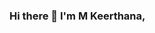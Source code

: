### Hi there 👋 I'm M Keerthana,

<!--
**Mkeer/Mkeer** is a ✨ _special_ ✨ repository because its `README.md` (this file) appears on your GitHub profile.
## Passionate Learner | Web Developer | Graphic Designer |

## About
Greetings! I'm a computer science student with a passion for technology and a strong desire to continuously expand my knowledge. 

In the domain of web design, I find joy in creating visually appealing and user-friendly websites. My focus extends beyond just coding, it involves crafting intuitive user interfaces, ensuring responsiveness across devices, and optimizing for a seamless browsing experience. I believe that a well-designed website can leave a lasting impression on users and enhance the overall online presence of businesses and individuals.
Graphic design is another domain that captivates my creative side. From designing eye-catching logos to crafting stunning visuals for digital and print media, I thrive on the ability to communicate messages and stories through visual elements. The power of a well-designed graphic can be transformative, conveying emotions, ideas, and branding in a captivating manner.

With a foundation in web development,graphic design, I'm always on the lookout for fresh opportunities to learn and grow. If you're interested in collaborating on innovative projects that make a real impact, I'm all in.

## Skills and Usage

### Programming Languages

![C](https://img.shields.io/badge/c-%2300599C.svg?style=for-the-badge&logo=c&logoColor=white)
![C++](https://img.shields.io/badge/C%2B%2B-%2300599C.svg?style=for-the-badge&logo=c%2B%2B&logoColor=white)
![Java](https://img.shields.io/badge/java-%23ED8B00.svg?style=for-the-badge&logo=openjdk&logoColor=white)
![Python](https://img.shields.io/badge/python-3670A0?style=for-the-badge&logo=python&logoColor=ffdd54)
![HTML](https://img.shields.io/badge/HTML-239120?style=for-the-badge&logo=html5&logoColor=white)
![JavaScript](https://img.shields.io/badge/JavaScript-F7DF1E?style=for-the-badge&logo=javascript&logoColor=black)
(https://img.shields.io/badge/PostgreSQL-316192?style=for-the-badge&logo=postgresql&logoColor=white)

### IDE

![Visual Studio Code](https://img.shields.io/badge/Visual%20Studio%20Code-0078d7.svg?style=for-the-badge&logo=visual-studio-code&logoColor=white)
![Eclipse](https://img.shields.io/badge/Eclipse-FE7A16.svg?style=for-the-badge&logo=Eclipse&logoColor=white)

### Developer

![HackerRank](https://img.shields.io/badge/-Hackerrank-2EC866?style=for-the-badge&logo=HackerRank&logoColor=white)
![LeetCode](https://img.shields.io/badge/LeetCode-000000?style=for-the-badge&logo=LeetCode&logoColor=#d16c06)

### Database
![PHP](https://img.shields.io/badge/PHP-777BB4?style=for-the-badge&logo=php&logoColor=white)
![Microsoft sql server](https://img.shields.io/badge/Microsoft_SQL_Server-CC2927?style=for-the-badge&logo=microsoft-sql-server&logoColor=white)

### Education
![Coursera](https://img.shields.io/badge/Coursera-0056D2?style=for-the-badge&logo=Coursera&logoColor=white)
![Udemy](https://img.shields.io/badge/Udemy-A435F0?style=for-the-badge&logo=Udemy&logoColor=white)
![Khan Academy](https://img.shields.io/badge/Khan%20Academy-14BF96?style=for-the-badge&logo=Khan%20Academy&logoColor=white)

### Browsers
![Google Chrome](https://img.shields.io/badge/Google%20Chrome-4285F4?style=for-the-badge&logo=GoogleChrome&logoColor=white)
![Firefox](https://img.shields.io/badge/Firefox-%23FF7139.svg?style=for-the-badge&logo=firefox&logoColor=white)
![Microsoft Edge](https://img.shields.io/badge/Edge-0078D7?style=for-the-badge&logo=Microsoft-edge&logoColor=white)

### Terminal
[![PowerShell](https://img.shields.io/badge/-PowerShell-5391FE?style=for-the-badge&logo=PowerShell&logoColor=white)](https://docs.microsoft.com/en-us/powershell/)

## Projects
#### You can Find My Works Here:
[![Github](https://img.shields.io/badge/github-%23121011.svg?style=for-the-badge&logo=github&logoColor=white)]

## Connect With Me
[![LinkedIn](https://img.shields.io/badge/linkedin-%230077B5.svg?style=for-the-badge&logo=linkedin&logoColor=white)](https://www.linkedin.com/in/m-keerthana-00412b24a/)
[![Gmail](https://img.shields.io/badge/Gmail-D14836?style=for-the-badge&logo=gmail&logoColor=white)](mailto:keerthanam174@gmail.com)
[![X](https://img.shields.io/twitter/url/http/shields.io.svg?style=social)](https://twitter.com/MKeerthana04)
